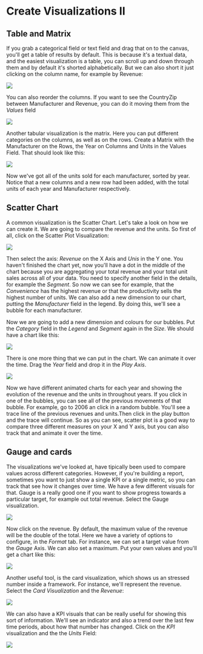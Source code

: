 # Create Visualizations II

## Table and Matrix
If you grab a categorical field or text field and drag that on to the canvas, you'll get a table of results by default. This is because it's a textual data, and the easiest visualization is a table, you can scroll up and down through them and by default it's shorted alphabetically. But we can also short it just clicking on the column name, for example by Revenue:

![](/Module%202%20-%20Visualizations%20II/Images/12.PNG)

You can also reorder the columns. If you want to see the CountryZip between Manufacturer and Revenue, you can do it moving them from the *Values* field

![](/Module%202%20-%20Visualizations%20II/Images/13.PNG)

Another tabular visualization is the matrix. Here you can put different categories on the columns, as well as on the rows. Create a Matrix with the Manufacturer on the Rows, the Year on Columns and Units in the Values Field. That should look like this:

![](/Module%202%20-%20Visualizations%20II/Images/14.PNG)

Now we've got all of the units sold for each manufacturer, sorted by year. Notice that a new columns and a new row had been added, with the total units of each year and Manufacturer respectively.

## Scatter Chart
A common visualization is the Scatter Chart. Let's take a look on how we can create it. We are going to compare the revenue and the units. So first of all, click on the Scatter Plot Visualization:

![](/Module%202%20-%20Visualizations%20II/Images/15.PNG)

Then select the axis: *Revenue* on the X Axis and *Unis* in the Y one. You haven't finished the chart yet, now you'll have a dot in the middle of the chart because you are aggregating your total revenue and your total unit sales across all of your data. You need to specify another field in the details, for example the *Segment*. So now we can see for example, that the *Convenience* has the highest revenue or that the productivity sells the highest number of units.
We can also add a new dimension to our chart, putting the *Manufacturer* field in the legend. By doing this, we'll see a bubble for each manufacturer.

Now we are going to add a new dimension and colours for our bubbles. Put the *Category* field in the *Legend* and *Segment* again in the *Size*. We should have a chart like this:

![](/Module%202%20-%20Visualizations%20II/Images/16.PNG)

There is one more thing that we can put in the chart. We can animate it over the time. Drag the *Year* field and drop it in the *Play Axis*.

![](/Module%202%20-%20Visualizations%20II/Images/17.PNG)

Now we have different animated charts for each year and showing the evolution of the revenue and the units in throughout years.
If you click in one of the bubbles, you can see all of the previous movements of that bubble. For example, go to 2006 an click in a random bubble. You'll see a trace line of the previous revenues and units.Then click in the play button and the trace will continue.
So as you can see, scatter plot is a good way to compare three different measures on your X and Y axis, but you can also track that and animate it over the time.


## Gauge and cards
The visualizations we've looked at, have tipically been used to compare values across different categories. However, if you're building a report, sometimes you want to just show a single KPI or a single metric, so you can track that see how it changes over time. We have a few different visuals for that. Gauge is a really good one if you want to show progress towards a particular target, for example out total revenue. Select the Gauge visualization.

![](/Module%202%20-%20Visualizations%20II/Images/18.PNG)

Now click on the revenue. By default, the maximum value of the revenue will be the double of the total. Here we have a variety of options to configure, in the *Format* tab. For instance, we can set a target value from the *Gauge* Axis. We can also set a maximum. Put your own values and you'll get a chart like this:

![](/Module%202%20-%20Visualizations%20II/Images/19.PNG)

Another useful tool, is the card visualization, which shows us an stressed number inside a framework. For instance, we'll represent the revenue. Select the *Card Visualization* and the *Revenue*:

![](/Module%202%20-%20Visualizations%20II/Images/20.PNG)

We can also have a KPI visuals that can be really useful for showing this sort of information. We'll see an indicator and also a trend over the last few time periods, about how that number has changed. Click on the *KPI* visualization and the the *Units* Field:

![](/Module%202%20-%20Visualizations%20II/Images/21.PNG)
